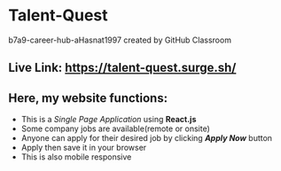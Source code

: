 # Talent-Quest
b7a9-career-hub-aHasnat1997 created by GitHub Classroom

## Live Link: https://talent-quest.surge.sh/

## Here, my website functions: 

- This is a _Single Page Application_ using **React.js**
- Some company jobs are available(remote or onsite) 
- Anyone can apply for their desired job by clicking _**Apply Now**_ button
- Apply then save it in your browser
- This is also mobile responsive

